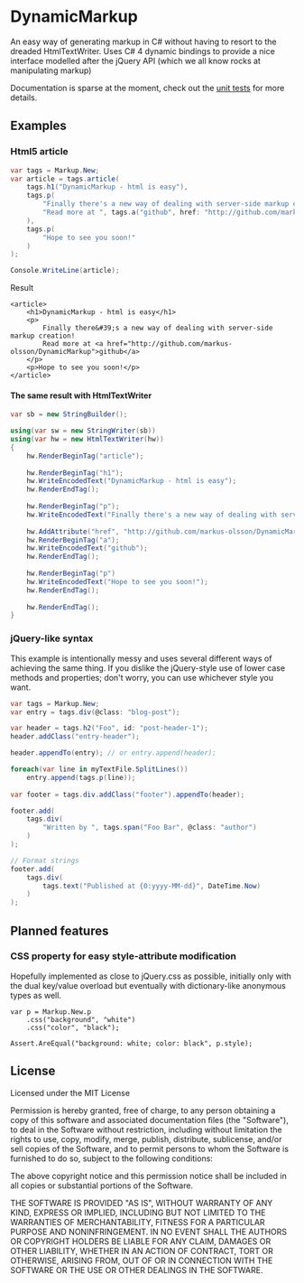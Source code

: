DynamicMarkup
=============
An easy way of generating markup in C# without having to resort to the dreaded HtmlTextWriter. 
Uses C# 4 dynamic bindings to provide a nice interface modelled after the jQuery API (which we all
know rocks at manipulating markup)

Documentation is sparse at the moment, check out the [unit tests](https://github.com/markus-olsson/DynamicMarkup/tree/master/freakcode.DynamicMarkup.Tests) 
for more details.

Examples
----------------

### Html5 article

```c#
var tags = Markup.New;
var article = tags.article(
	tags.h1("DynamicMarkup - html is easy"),
	tags.p(
		"Finally there's a new way of dealing with server-side markup creation! ",
		"Read more at ", tags.a("github", href: "http://github.com/markus-olsson/DynamicMarkup")
	),
	tags.p(
		"Hope to see you soon!"
	)
);

Console.WriteLine(article);
```
Result

	<article>
        <h1>DynamicMarkup - html is easy</h1>
        <p>
			Finally there&#39;s a new way of dealing with server-side markup creation!
			Read more at <a href="http://github.com/markus-olsson/DynamicMarkup">github</a>
        </p>
        <p>Hope to see you soon!</p>
	</article>
	
#### The same result with HtmlTextWriter

```c#
var sb = new StringBuilder();

using(var sw = new StringWriter(sb))
using(var hw = new HtmlTextWriter(hw))
{
    hw.RenderBeginTag("article");
    
    hw.RenderBeginTag("h1");
    hw.WriteEncodedText("DynamicMarkup - html is easy");
    hw.RenderEndTag();
    
    hw.RenderBeginTag("p");
    hw.WriteEncodedText("Finally there's a new way of dealing with server-side markup creation! Read more at ");
    
    hw.AddAttribute("href", "http://github.com/markus-olsson/DynamicMarkup");
    hw.RenderBeginTag("a");
    hw.WriteEncodedText("github");
    hw.RenderEndTag();
    
    hw.RenderBeginTag("p")
    hw.WriteEncodedText("Hope to see you soon!");
    hw.RenderEndTag();
    
    hw.RenderEndTag();
}
```

### jQuery-like syntax
This example is intentionally messy and uses several different ways of achieving the same thing.
If you dislike the jQuery-style use of lower case methods and properties; don't worry, you can
use whichever style you want.

```c#
var tags = Markup.New;
var entry = tags.div(@class: "blog-post");

var header = tags.h2("Foo", id: "post-header-1");
header.addClass("entry-header");

header.appendTo(entry); // or entry.append(header);

foreach(var line in myTextFile.SplitLines())
	entry.append(tags.p(line));
	
var footer = tags.div.addClass("footer").appendTo(header);

footer.add(
	tags.div(
		"Written by ", tags.span("Foo Bar", @class: "author")
	)
);

// Format strings
footer.add(
	tags.div(
		tags.text("Published at {0:yyyy-MM-dd}", DateTime.Now)
	)
);

```

Planned features
----------------

### CSS property for easy style-attribute modification

Hopefully implemented as close to jQuery.css as possible, initially only with the dual key/value overload
but eventually with dictionary-like anonymous types as well.

    var p = Markup.New.p
        .css("background", "white")
        .css("color", "black");
	
    Assert.AreEqual("background: white; color: black", p.style);
    
License
-------

Licensed under the MIT License

Permission is hereby granted, free of charge, to any person obtaining a copy of this 
software and associated documentation files (the "Software"), to deal in the Software without
restriction, including without limitation the rights to use, copy, modify, merge, publish, 
distribute, sublicense, and/or sell copies of the Software, and to permit persons to whom the
Software is furnished to do so, subject to the following conditions:
 
The above copyright notice and this permission notice shall be
included in all copies or substantial portions of the Software.

THE SOFTWARE IS PROVIDED "AS IS", WITHOUT WARRANTY OF ANY KIND, EXPRESS OR IMPLIED, INCLUDING 
BUT NOT LIMITED TO THE WARRANTIES OF MERCHANTABILITY, FITNESS FOR A PARTICULAR PURPOSE AND
NONINFRINGEMENT. IN NO EVENT SHALL THE AUTHORS OR COPYRIGHT HOLDERS BE LIABLE FOR ANY CLAIM, 
DAMAGES OR OTHER LIABILITY, WHETHER IN AN ACTION OF CONTRACT, TORT OR OTHERWISE, ARISING FROM, 
OUT OF OR IN CONNECTION WITH THE SOFTWARE OR THE USE OR OTHER DEALINGS IN THE SOFTWARE.